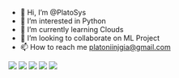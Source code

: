 - 👋 Hi, I’m @PlatoSys
- 👀 I’m interested in Python
- 🌱 I’m currently learning Clouds
- 💞️ I’m looking to collaborate on ML Project
- 📫 How to reach me platoniinjgia@gmail.com


[![](https://raw.githubusercontent.com/PlatoSys/github-profile-summary-cards-example/master/profile-summary-card-output/apprentice/0-profile-details.svg)](https://github.com/PlatoSys/github-profile-summary-cards)
[![](https://raw.githubusercontent.com/PlatoSys/github-profile-summary-cards-example/master/profile-summary-card-output/apprentice/1-repos-per-language.svg)](https://github.com/PlatoSys/github-profile-summary-cards) [![](https://raw.githubusercontent.com/PlatoSys/github-profile-summary-cards-example/master/profile-summary-card-output/apprentice/2-most-commit-language.svg)](https://github.com/PlatoSys/github-profile-summary-cards)
[![](https://raw.githubusercontent.com/PlatoSys/github-profile-summary-cards-example/master/profile-summary-card-output/apprentice/3-stats.svg)](https://github.com/PlatoSys/github-profile-summary-cards) [![](https://raw.githubusercontent.com/PlatoSys/github-profile-summary-cards-example/master/profile-summary-card-output/apprentice/4-productive-time.svg)](https://github.com/PlatoSys/github-profile-summary-cards)


<!---
PlatoSys/PlatoSys is a ✨ special ✨ repository because its `README.md` (this file) appears on your GitHub profile.
You can click the Preview link to take a look at your changes.
--->
